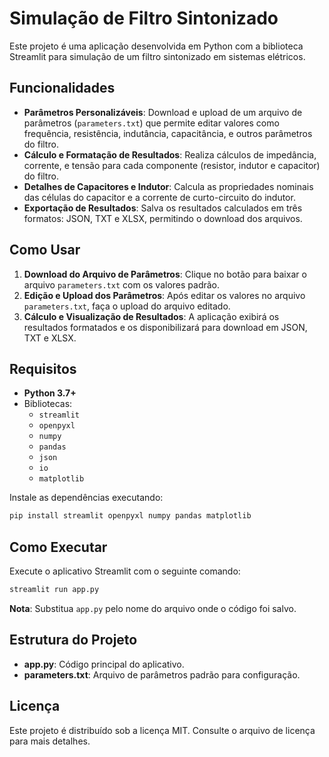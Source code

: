 
# Simulação de Filtro Sintonizado

Este projeto é uma aplicação desenvolvida em Python com a biblioteca Streamlit para simulação de um filtro sintonizado em sistemas elétricos.

## Funcionalidades

- **Parâmetros Personalizáveis**: Download e upload de um arquivo de parâmetros (`parameters.txt`) que permite editar valores como frequência, resistência, indutância, capacitância, e outros parâmetros do filtro.
- **Cálculo e Formatação de Resultados**: Realiza cálculos de impedância, corrente, e tensão para cada componente (resistor, indutor e capacitor) do filtro.
- **Detalhes de Capacitores e Indutor**: Calcula as propriedades nominais das células do capacitor e a corrente de curto-circuito do indutor.
- **Exportação de Resultados**: Salva os resultados calculados em três formatos: JSON, TXT e XLSX, permitindo o download dos arquivos.

## Como Usar

1. **Download do Arquivo de Parâmetros**: Clique no botão para baixar o arquivo `parameters.txt` com os valores padrão.
2. **Edição e Upload dos Parâmetros**: Após editar os valores no arquivo `parameters.txt`, faça o upload do arquivo editado.
3. **Cálculo e Visualização de Resultados**: A aplicação exibirá os resultados formatados e os disponibilizará para download em JSON, TXT e XLSX.

## Requisitos

- **Python 3.7+**
- Bibliotecas:
    - `streamlit`
    - `openpyxl`
    - `numpy`
    - `pandas`
    - `json`
    - `io`
    - `matplotlib`

Instale as dependências executando:

```bash
pip install streamlit openpyxl numpy pandas matplotlib
```

## Como Executar

Execute o aplicativo Streamlit com o seguinte comando:

```bash
streamlit run app.py
```

**Nota**: Substitua `app.py` pelo nome do arquivo onde o código foi salvo.

## Estrutura do Projeto

- **app.py**: Código principal do aplicativo.
- **parameters.txt**: Arquivo de parâmetros padrão para configuração.

## Licença

Este projeto é distribuído sob a licença MIT. Consulte o arquivo de licença para mais detalhes.
